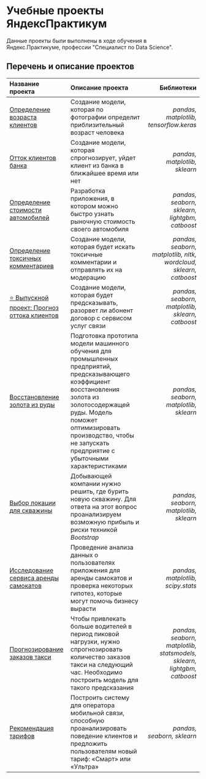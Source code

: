 # Учебные проекты ЯндексПрактикум
Данные проекты были выполнены в ходе обучения в Яндекс.Практикуме, профессии "Специалист по Data Science".

## Перечень и описание проектов
| Название проекта  | Описание проекта  | Библиотеки |
|:-------------     |:---------------| -------------:|
| [Определение возраста клиентов](age_recognition)          | Создание модели, которая по фотографии определит приблизительный возраст человека |     *pandas, matplotlib, tensorflow.keras* |
| [Отток клиентов банка](bank_clients_outflow)          | Создание модели, которая спрогнозирует, уйдет клиент из банка в ближайшее время или нет        |        *pandas, matplotlib, sklearn*   |
| [Определение стоимости автомобилей](car_prices)     | Разработка приложения, в котором можно быстро узнать рыночную стоимость своего автомобиля        |        *pandas, seaborn, sklearn, lightgbm, catboost* |
| [Определение токсичных комментариев](comments_classification)     | Создание модели, которая будет искать токсичные комментарии и отправлять их на модерацию        |        *pandas, seaborn, matplotlib, nltk, wordcloud, sklearn, catboost* |
| [⭐ Выпускной проект: Прогноз оттока клиентов](final_project_telecom)     | Создание модели, которая будет предсказывать, разорвет ли абонент договор с сервисом услуг связи        |       *pandas, seaborn, matplotlib, sklearn, catboost* |
| [Восстановление золота из руды](gold_ratio)     | Подготовка прототипа модели машинного обучения для промышленных предприятий, предсказывающего коэффициент восстановления золота из золотосодержащей руды. Модель поможет оптимизировать производство, чтобы не запускать предприятие с убыточными характеристиками        |       *pandas, seaborn, matplotlib, sklearn* |
| [Выбор локации для скважины](oil_wells)     | Добывающей компании нужно решить, где бурить новую скважину.  Для ответа на этот вопрос проанализируем возможную прибыль и риски техникой *Bootstrap*      |       *pandas, seaborn, matplotlib, sklearn*|
| [Исследование сервиса аренды самокатов](scooter_rental)     | Проведение анализа данных о пользователях приложения для аренды самокатов и проверка некоторых гипотез, которые могут помочь бизнесу вырасти        |        *pandas, matplotlib, scipy.stats* |
| [Прогнозирование заказов такси](taxi_orders)     | Чтобы привлекать больше водителей в период пиковой нагрузки, нужно спрогнозировать количество заказов такси на следующий час. Необходимо построить модель для такого предсказания       |        *pandas, seaborn, matplotlib, statsmodels, sklearn, lightgbm, catboost* |
| [Рекомендация тарифов](telecom_plan)     | Построить систему для оператора мобильной связи, способную проанализировать поведение клиентов и предложить пользователям новый тариф: «Смарт» или «Ультра»         |        *pandas, seaborn, sklearn* |
